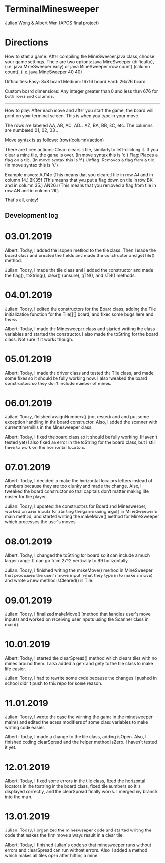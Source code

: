 # TerminalMinesweeper
Julian Wong &amp; Albert Wan (APCS final project)

# Directions
How to start a game:
After compiling the MineSweeper.java class, choose your game settings.
There are two options:
java MineSweeper (difficulty), (i.e. java MineSweeper easy) or
java MineSweeper (row count) (column count), (i.e. java MineSweeper 40 40)

Difficulties:
Easy: 8x8 board
Medium: 16x16 board
Hard: 26x26 board

Custom board dimensions:
Any integer greater than 0 and less than 676 for both rows and columns.

------------------------------------

How to play:
After each move and after you start the game, the board will print on your terminal screen.
This is when you type in your move.

The rows are labeled AA, AB, AC, AD... AZ, BA, BB, BC, etc.
The columns are numbered 01, 02, 03...

Move syntax is as follows:
(row)(column)(action)

There are three actions:
Clear: clears a tile, similarly to left-clicking it. If you clear a mine tile, the game is over. (In move syntax this is 'c')
Flag: Places a flag on a tile. (In move syntax this is 'f')
Unflag: Removes a flag from a tile. (In move syntax this is 'u')

Example moves:
AJ14c (This means that you cleared tile in row AJ and in column 14.)
BK35f (This means that you put a flag down on tile in row BK and in column 35.)
AN26u (This means that you removed a flag from tile in row AN and in column 26.)

That's all, enjoy!

Development log
----------------------------
# 03.01.2019
Albert: Today, I added the isopen method to the tile class. Then I made the board class and created the fields and made the constructor and getTile() method.

Julian: Today, I made the tile class and I added the constructor and made the flag(), toString(), clear() (unsure), gTN(), and sTN() methods. 

# 04.01.2019
Julian: Today, I edited the constructors for the Board class, adding the Tile initialization function for the Tile[][] board, and fixed some bugs here and there.

Albert: Today, I made the Minesweeper class and started writing the class variables and started the constructor. I also made the toString for the board class. Not sure if it works though.

# 05.01.2019
Albert: Today, I made the driver class and tested the Tile class, and made some fixes so it should be fully working now. I also tweaked the board constructors so they don't include number of mines.

# 06.01.2019
Julian: Today, finished assignNumbers() (not tested) and and put some exception handling in the board constructor. Also, I added the scanner with currenttimemillis in the Minesweeper class.

Albert: Today, I fixed the board class so it should be fully working. (Haven't tested yet) I also fixed an error in the toString for the board class, but I still have to work on the horizontal locators. 

# 07.01.2019
Albert: Today, I decided to make the horizontal locators letters instead of numbers because they are too clunky and made the change. Also, I tweaked the board constructor so that capitals don't matter making life easier for the player.

Julian: Today, I updated the constructors for Board and Minesweeper, worked on user inputs for starting the game using args[] in MineSweeper's main method, and started writing the makeMove() method for MineSweeper which processes the user's moves

# 08.01.2019
Albert: Today, I changed the toString for board so it can include a much larger range. It can go from 27^2 vertically to 99 horizontally.

Julian: Today, I finished writing the makeMove() method in MineSweeper that processes the user's move input (what they type in to make a move) and wrote a new method isCleared() in Tile.

# 09.01.2019
Julian: Today, I finalized makeMove() (method that handles user's move inputs) and worked on receiving user inputs using the Scanner class in main().

# 10.01.2019
Albert: Today, I started the clearSpread() method which clears tiles with no mines around them. I also added a getx and gety to the tile class to make life easier. 

Julian: Today, I had to rewrite some code because the changes I pushed in school didn't push to this repo for some reason.

# 11.01.2019
Julian: Today, I wrote the case the winning the game in the minesweeper main() and edited the acess modifiers of some class variables to make writing code easier.

Albert: Today, I made a change to the tile class, adding isOpen. Also, I finished coding clearSpread and the helper method isZero. I haven't tested it yet.

# 12.01.2019
Albert: Today, I fixed some errors in the tile class, fixed the horizontal locators in the tostring in the board class, fixed tile numbers so it is displayed correctly, and the clearSpread finally works. I merged my branch into the main.

# 13.01.2019
Julian: Today, I organized the minesweeper code and started writing the code that makes the first move always result in a clear tile.

Albert: Today, I finished Julian's code so that minesweeper runs without errors and clearSpread can run without errors. Also, I added a method which makes all tiles open after hitting a mine.
